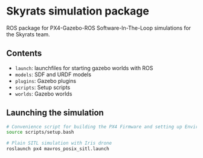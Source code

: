 # Skyrats simulation package

ROS package for PX4-Gazebo-ROS Software-In-The-Loop simulations for the Skyrats team.

## Contents

- `launch`: launchfiles for starting gazebo worlds with ROS
- `models`: SDF and URDF models
- `plugins`: Gazebo plugins
- `scripts`: Setup scripts
- `worlds`: Gazebo worlds

## Launching the simulation

```bash
# Convenience script for building the PX4 Firmware and setting up Environment Variables
source scripts/setup.bash

# Plain SITL simulation with Iris drone
roslaunch px4 mavros_posix_sitl.launch
```